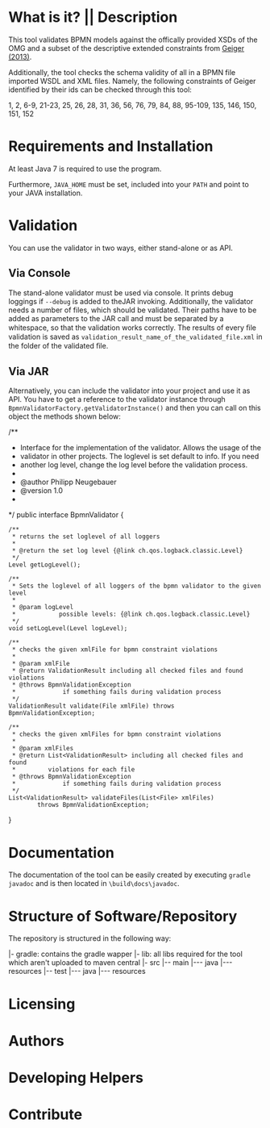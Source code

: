 # What is it? || Description

This tool validates BPMN models against the offically provided XSDs of the OMG and 
a subset of the descriptive extended constraints from [Geiger (2013)](http://www.uni-bamberg.de/fileadmin/uni/fakultaeten/wiai_lehrstuehle/praktische_informatik/Dateien/Publikationen/techrep-bpmn-serialization-constraints.pdf).

Additionally, the tool checks the schema validity of all in a BPMN file imported WSDL and XML files.
Namely, the following constraints of Geiger identified by their ids can be checked through this tool:

1, 2, 6-9, 21-23, 25, 26, 28, 31, 36, 56, 76, 79, 84, 88, 95-109, 135, 146, 150, 151, 152 

# Requirements and Installation

At least Java 7 is required to use the program. 

Furthermore, `JAVA_HOME` must be set, included into your `PATH` and point to your JAVA installation.
  
# Validation

You can use the validator in two ways, either stand-alone or as API.

## Via Console

The stand-alone validator must be used via console. It prints debug loggings
if `--debug` is added to theJAR invoking. Additionally, the validator needs a number of files, which
should be validated. Their paths have to be added as parameters to the JAR call and
must be separated by a whitespace, so that the validation works correctly. The results
of every ﬁle validation is saved as `validation_result_name_of_the_validated_file.xml` in the
folder of the validated ﬁle.

## Via JAR

Alternatively, you can include the validator into your project and use it as API. You have
to get a reference to the validator instance through `BpmnValidatorFactory.getValidatorInstance()`
and then you can call on this object the methods shown below:

/**
 * Interface for the implementation of the validator. Allows the usage of the
 * validator in other projects. The loglevel is set default to info. If you need
 * another log level, change the log level before the validation process.
 * 
 * @author Philipp Neugebauer
 * @version 1.0
 * 
 */
public interface BpmnValidator {

	/**
	 * returns the set loglevel of all loggers
	 * 
	 * @return the set log level {@link ch.qos.logback.classic.Level}
	 */
	Level getLogLevel();

	/**
	 * Sets the loglevel of all loggers of the bpmn validator to the given level
	 * 
	 * @param logLevel
	 *            possible levels: {@link ch.qos.logback.classic.Level}
	 */
	void setLogLevel(Level logLevel);

	/**
	 * checks the given xmlFile for bpmn constraint violations
	 * 
	 * @param xmlFile
	 * @return ValidationResult including all checked files and found violations
	 * @throws BpmnValidationException
	 *             if something fails during validation process
	 */
	ValidationResult validate(File xmlFile) throws BpmnValidationException;

	/**
	 * checks the given xmlFiles for bpmn constraint violations
	 * 
	 * @param xmlFiles
	 * @return List<ValidationResult> including all checked files and found
	 *         violations for each file
	 * @throws BpmnValidationException
	 *             if something fails during validation process
	 */
	List<ValidationResult> validateFiles(List<File> xmlFiles)
			throws BpmnValidationException;

}

# Documentation

The documentation of the tool can be easily created by executing `gradle javadoc` and is then located in `\build\docs\javadoc`.

# Structure of Software/Repository

The repository is structured in the following way:

|- gradle: contains the gradle wapper
|- lib: all libs required for the tool which aren't uploaded to maven central
|- src
|-- main
|--- java
|--- resources
|-- test
|--- java
|--- resources

# Licensing

# Authors

# Developing Helpers

# Contribute

